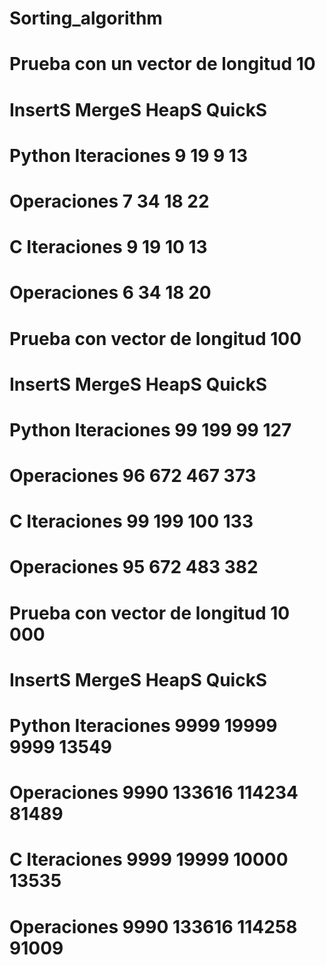 # Sorting_algorithm
#   Prueba con un vector de longitud 10
#                             InsertS    MergeS    HeapS    QuickS 
#   Python   Iteraciones        9         19        9         13
#            Operaciones        7         34        18        22
#   C        Iteraciones        9         19        10        13
#            Operaciones        6         34        18        20
##
#   Prueba con vector de longitud 100
#                             InsertS    MergeS    HeapS    QuickS
#   Python   Iteraciones         99        199      99       127
#            Operaciones         96        672     467       373
#   C        Iteraciones         99        199     100       133  
#            Operaciones         95        672     483       382
##
#   Prueba con vector de longitud 10 000 
#                             InsertS    MergeS    HeapS    QuickS
#   Python   Iteraciones       9999       19999      9999    13549
#            Operaciones       9990      133616    114234    81489
#   C        Iteraciones       9999       19999     10000    13535
#            Operaciones       9990      133616    114258    91009
